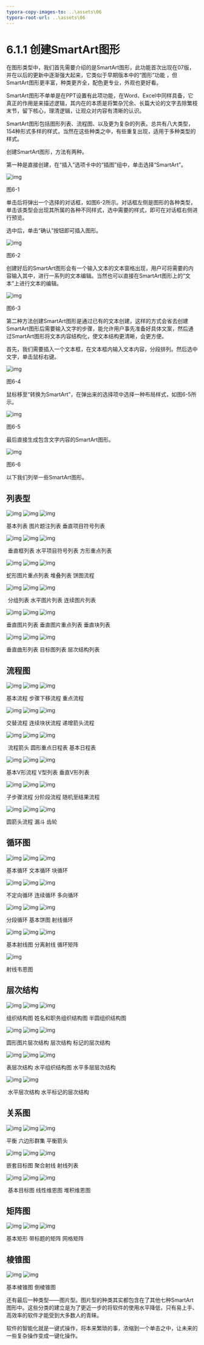 ```yaml
---
typora-copy-images-to: ..\assets\06
typora-root-url: ..\assets\06
---
```


# 6.1.1  创建SmartArt图形

在图形类型中，我们首先需要介绍的是SmartArt图形，此功能首次出现在07版，并在以后的更新中逐渐强大起来，它类似于早期版本中的“图形”功能 ，但SmartArt图形更丰富，种类更齐全，配色更专业，外观也更好看。

SmartArt图形不单单是在PPT设置有此项功能，在Word、Excel中同样具备，它真正的作用是来描述逻辑，其内在的本质是将繁杂冗余、长篇大论的文字去除繁枝末节，留下核心，理清逻辑，让观众对内容有清晰的认识。

SmartArt图形包括图形列表、流程图、以及更为复杂的列表。总共有八大类型，154种形式多样的样式，当然在这些种类之中，有些重复出现，适用于多种类型的样式。

创建SmartArt图形，方法有两种。

第一种是直接创建，在“插入”选项卡中的“插图”组中，单击选择“SmartArt”。

![img](../../../.gitbook/assets/image001%20%2823%29.jpg)

图6-1

单击后将弹出一个选择的对话框，如图6-2所示。对话框左侧是图形的各种类型，单击该类型会出现其所属的各种不同样式，选中需要的样式，即可在对话框右侧进行预览。

选中后，单击“确认”按钮即可插入图形。

![img](../../../.gitbook/assets/image002%20%2813%29.jpg)

图6-2

创建好后的SmartArt图形会有一个输入文本的文本窗格出现，用户可将需要的内容输入其中，进行一系列的文本编辑。当然也可以直接在SmartArt图形上的“文本”上进行文本的编辑。

![img](../../../.gitbook/assets/image003%20%2810%29.jpg)

图6-3

第二种方法创建SmartArt图形是通过已有的文本创建，这样的方式会省去创建SmartArt图形后需要输入文字的步骤，能允许用户事先准备好具体文案，然后通过SmartArt图形将文本内容结构化，使文本结构更清晰，会更方便。

首先，我们需要插入一个文本框，在文本框内输入文本内容，分段排列。然后选中文字，单击鼠标右键。

![img](../../../.gitbook/assets/image004%20%284%29.png)

图6-4

鼠标移至“转换为SmartArt”，在弹出来的选择项中选择一种布局样式，如图6-5所示。

![img](../../../.gitbook/assets/image005%20%284%29.jpg)

图6-5

最后直接生成包含文字内容的SmartArt图形。

![img](../../../.gitbook/assets/image006%20%2815%29.jpg)

图6-6

以下我们列举一些SmartArt图形。

## **列表型**

![img](../../../.gitbook/assets/image007%20%2819%29.jpg) ![img](../../../.gitbook/assets/image008%20%2815%29.jpg) ![img](../../../.gitbook/assets/image009%20%285%29.jpg)

基本列表 图片题注列表 垂直项目符号列表

![img](../../../.gitbook/assets/image010%20%287%29.jpg) ![img](../../../.gitbook/assets/image011%20%2811%29.jpg) ![img](../../../.gitbook/assets/image012%20%281%29.jpg)

​ 垂直框列表 水平项目符号列表 方形重点列表

![img](../../../.gitbook/assets/image013%20%281%29.jpg) ![img](../../../.gitbook/assets/image014%20%281%29.jpg) ![img](../../../.gitbook/assets/image015.jpg)

蛇形图片重点列表 堆叠列表 饼图流程

![img](../../../.gitbook/assets/image016%20%2810%29.jpg) ![img](../../../.gitbook/assets/image017%20%2819%29.jpg) ![img](../../../.gitbook/assets/image018%20%2814%29.jpg)

​ 分组列表 水平图片列表 连续图片列表

![img](../../../.gitbook/assets/image019%20%286%29.jpg) ![img](../../../.gitbook/assets/image020%20%2822%29.jpg) ![img](../../../.gitbook/assets/image021%20%282%29.jpg)

垂直图片列表 垂直图片重点列表 垂直块列表

![img](../../../.gitbook/assets/image022%20%2813%29.jpg) ![img](../../../.gitbook/assets/image023%20%2823%29.jpg) ![img](../../../.gitbook/assets/image024%20%283%29.jpg)

垂直曲形列表 目标图列表 层次结构列表

## **流程图**

![img](../../../.gitbook/assets/image025%20%2814%29.jpg) ![img](../../../.gitbook/assets/image026%20%2820%29.jpg) ![img](../../../.gitbook/assets/image027%20%287%29.jpg)

基本流程 步骤下移流程 重点流程

![img](../../../.gitbook/assets/image028%20%2819%29.jpg) ![img](../../../.gitbook/assets/image029%20%2820%29.jpg) ![img](../../../.gitbook/assets/image030%20%2816%29.jpg)

交替流程 连续块状流程 递增箭头流程

![img](../../../.gitbook/assets/image031%20%281%29.jpg) ![img](../../../.gitbook/assets/image032%20%2818%29.jpg) ![img](../../../.gitbook/assets/image033%20%2828%29.jpg)

​ 流程箭头 圆形重点日程表 基本日程表

![img](../../../.gitbook/assets/image034%20%2818%29.jpg) ![img](../../../.gitbook/assets/image035%20%2821%29.jpg) ![img](../../../.gitbook/assets/image036%20%2823%29.jpg)

基本V形流程 V型列表 垂直V形列表

![img](../../../.gitbook/assets/image037%20%2824%29.jpg) ![img](../../../.gitbook/assets/image038%20%2819%29.jpg) ![img](../../../.gitbook/assets/image039%20%2826%29.jpg)

子步骤流程 分阶段流程 随机至结果流程

![img](../../../.gitbook/assets/image040%20%2824%29.jpg) ![img](../../../.gitbook/assets/image041%20%2825%29.jpg) ![img](../../../.gitbook/assets/image042%20%288%29.jpg)

圆箭头流程 漏斗 齿轮

## **循环图**

![img](../../../.gitbook/assets/image043%20%2818%29.jpg) ![img](../../../.gitbook/assets/image044%20%2818%29.jpg) ![img](../../../.gitbook/assets/image045%20%288%29.jpg)

基本循环 文本循环 块循环

![img](../../../.gitbook/assets/image046%20%2814%29.jpg) ![img](../../../.gitbook/assets/image047%20%2815%29.jpg) ![img](../../../.gitbook/assets/image048%20%288%29.jpg)

不定向循环 连续循环 多向循环

![img](../../../.gitbook/assets/image049%20%2817%29.jpg) ![img](../../../.gitbook/assets/image050%20%287%29.jpg) ![img](../../../.gitbook/assets/image051.jpg)

分段循环 基本饼图 射线循环

![img](../../../.gitbook/assets/image052%20%284%29.jpg) ![img](../../../.gitbook/assets/image053%20%2813%29.jpg) ![img](../../../.gitbook/assets/image054%20%2812%29.jpg)

基本射线图 分离射线 循环矩阵

![img](../../../.gitbook/assets/image055%20%283%29.jpg)

射线韦恩图

## **层次结构**

![img](../../../.gitbook/assets/image056%20%287%29.jpg) ![img](../../../.gitbook/assets/image057%20%282%29.jpg) ![img](../../../.gitbook/assets/image058%20%2814%29.jpg)

组织结构图 姓名和职务组织结构图 半圆组织结构图

![img](../../../.gitbook/assets/image059%20%282%29.jpg) ![img](../../../.gitbook/assets/image060%20%283%29.jpg) ![img](../../../.gitbook/assets/image061%20%283%29.jpg)

圆形图片层次结构 层次结构 标记的层次结构

![img](../../../.gitbook/assets/image062%20%282%29.jpg) ![img](../../../.gitbook/assets/image063%20%286%29.jpg) ![img](../../../.gitbook/assets/image064%20%2812%29.jpg)

表层次结构 水平组织结构图 水平多层层次结构

![img](../../../.gitbook/assets/image065%20%2814%29.jpg) ![img](../../../.gitbook/assets/image066%20%282%29.jpg)

​ 水平层次结构 水平标记的层次结构

## **关系图**

![img](../../../.gitbook/assets/image067%20%281%29.jpg) ![img](../../../.gitbook/assets/image068%20%287%29.jpg) ![img](../../../.gitbook/assets/image069%20%2811%29.jpg)

平衡 六边形群集 平衡箭头

![img](../../../.gitbook/assets/image070%20%288%29.jpg) ![img](../../../.gitbook/assets/image071%20%2813%29.jpg) ![img](../../../.gitbook/assets/image072%20%2812%29.jpg)

嵌套目标图 聚合射线 射线列表

![img](../../../.gitbook/assets/image073%20%288%29.jpg) ![img](../../../.gitbook/assets/image074%20%286%29.jpg) ![img](../../../.gitbook/assets/image075%20%287%29.jpg)

​ 基本目标图 线性维恩图 堆积维恩图

## **矩阵图**

![img](../../../.gitbook/assets/image076%20%284%29.jpg) ![img](../../../.gitbook/assets/image077%20%289%29.jpg) ![img](../../../.gitbook/assets/image078%20%287%29.jpg)

基本矩形 带标题的矩阵 网格矩阵

## **棱锥图**

![img](../../../.gitbook/assets/image079%20%2811%29.jpg) ![img](../../../.gitbook/assets/image080%20%287%29.jpg)

基本棱锥图 倒棱锥图

还有最后一种类型——图片型。图片型的种类其实都包含在了其他七种SmartArt图形中。这些分类的建立是为了更近一步的将软件的使用水平降低，只有易上手、高效率的软件才能受到大多数人的青睐。

软件的智能化就是一键式操作，将本来繁琐的事，浓缩到一个单击之中，让未来的一些复杂操作变成一键化操作。


